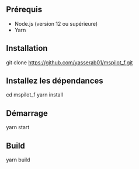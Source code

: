 ## Prérequis

- Node.js (version 12 ou supérieure)
- Yarn

## Installation
git clone https://github.com/yasserab01/mspilot_f.git

## Installez les dépendances 
cd mspilot_f
yarn install

## Démarrage
yarn start

## Build
yarn build
